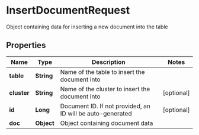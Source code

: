 

# InsertDocumentRequest

Object containing data for inserting a new document into the table 

## Properties

| Name | Type | Description | Notes |
|------------ | ------------- | ------------- | -------------|
|**table** | **String** | Name of the table to insert the document into |  |
|**cluster** | **String** | Name of the cluster to insert the document into |  [optional] |
|**id** | **Long** | Document ID. If not provided, an ID will be auto-generated  |  [optional] |
|**doc** | **Object** | Object containing document data  |  |




